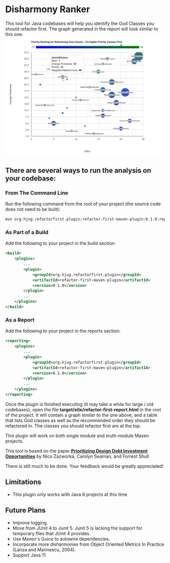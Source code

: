 # Disharmony Ranker

This tool for Java codebases will help you identify the God Classes you should refactor first.
The graph generated in the report will look similar to this one:
![image info](./RefactorFirst_Sample_Report.png)

## There are several ways to run the analysis on your codebase:

### From The Command Line
Run the following command from the root of your project (the source code does not need to be built):

```bash
mvn org.hjug.refactorfirst.plugin:refactor-first-maven-plugin:0.1.0:report
```

### As Part of a Build
Add the following to your project in the build section:
```xml
<build>
    <plugins>
        ...
        <plugin>
            <groupId>org.hjug.refactorfirst.plugin</groupId>
            <artifactId>refactor-first-maven-plugin</artifactId>
            <version>0.1.0</version>       
        </plugin>
        ...
    </plugins>
</build>
```

### As a Report
Add the following to your project in the reports section:
```xml
<reporting>
    <plugins>
        ...
        <plugin>
            <groupId>org.hjug.refactorfirst.plugin</groupId>
            <artifactId>refactor-first-maven-plugin</artifactId>
            <version>0.1.0</version>       
        </plugin>
        ...
    </plugins>
</reporting>
```

Once the plugin is finished executing (it may take a while for large / old codebases), open the file **target/site/refactor-first-report.html** in the root of the project.  It will contain a graph similar to the one above, and a table that lists God classes as well as the recommended order they should be refactored in.  The classes you should refactor first are at the top.

This plugin will work on both single module and multi-module Maven projects.
 
This tool is based on the paper **[Prioritizing Design Debt Investment Opportunities](https://dl.acm.org/doi/10.1145/1985362.1985372)** by Nico Zazworka, Carolyn Seaman, and Forrest Shull

There is still much to be done.  Your feedback would be greatly appreciated!

## Limitations
* This plugin only works with Java 8 projects at this time

## Future Plans
* Improve logging.
* Move from JUnit 4 to Junit 5.  Junit 5 is lacking the support for temporary files that JUnit 4 provides.
* Use Maven's Guice to autowire dependencies.
* Incorporate more disharmonies from Object Oriented Metrics In Practice (Lanza and Marinescu, 2004).
* Support Java 11


